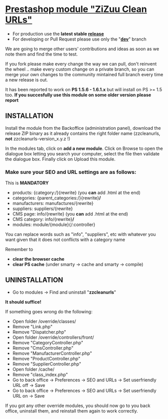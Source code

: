 [Prestashop module "ZiZuu Clean URLs"](https://github.com/ZiZuu-store/PrestaShop_module-CleanURLs)
==

* For production use the **latest stable [release](https://github.com/ZiZuu-store/PrestaShop_module-zzCleanURLs/releases/)**
* For developing or Pull Request please use only the "**[dev](https://github.com/ZiZuu-store/PrestaShop_module-zzCleanURLs/tree/dev)**" branch

We are going to merge other users' contributions and ideas as soon as we note them and find the time to test.

If you fork please make every change the way we can pull, don't reinvent the wheel .. make every custom change on a private branch, so you can merge your own changes to the community mintained full branch every time a new release is out.

It has been reported to work on **PS 1.5.6 - 1.6.1.x** but will install on PS >= 1.5 too.
**If you succesfully use this module on some older version please report**

## INSTALLATION

Install the module from the Backoffice (administration panel), download the release ZIP binary as it already contains the right folder name (zzcleanurls, **not** zzcleanurls-version_x.y.z !)

In the modules tab, click on **add a new module**. Click on Browse to open the dialogue box letting you search your computer, select the file then validate the dialogue box. Finally click on Upload this module.

### Make sure your SEO and URL settings are as follows:
 
This is __MANDATORY__
 * products:         {category:/}{rewrite}              (you **can** add .html at the end)
 * categories:       {parent_categories:/}{rewrite}**/**
 * manufacturers:    manufactures/{rewrite}
 * suppliers:        suppliers/{rewrite}
 * CMS page:         info/{rewrite}                       (you **can** add .html at the end)
 * CMS category:     info/{rewrite}**/**
 * modules:          module/{module}{/:controller}

You can replace words such as "info", "suppliers", etc with whatever you want given that it does not conflicts with a category name

Remember to 
 * **clear the browser cache**
 * **clear PS cache** (under smarty -> cache and smarty -> compile)

## UNINSTALLATION

* Go to modules -> Find and uninstall "**zzcleanurls**"

**It should suffice!**


If something goes wrong do the following:
* Open folder /override/classes/
 * Remove "Link.php"
 * Remove "Dispatcher.php"
* Open folder /override/controllers/front/
 * Remove "CategoryController.php"
 * Remove "CmsController.php"
 * Remove "ManufacturerController.php"
 * Remove "ProductController.php"
 * Remove "SupplierController.php"
* Open folder /cache/
 * Remove "class_index.php"
* Go to back office -> Preferences -> SEO and URLs -> Set userfriendly URL off -> Save
* Go to back office -> Preferences -> SEO and URLs -> Set userfriendly URL on -> Save


If you got any other override modules, you should now go to you back office, uninstall them, and reinstall them again to work correctly.
